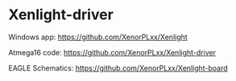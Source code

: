 # Xenlight-driver
Windows app: https://github.com/XenorPLxx/Xenlight

Atmega16 code: https://github.com/XenorPLxx/Xenlight-driver

EAGLE Schematics: https://github.com/XenorPLxx/Xenlight-board
